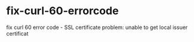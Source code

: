 # fix-curl-60-errorcode
fix curl 60 error code -  SSL certificate problem: unable to get local issuer certificat
